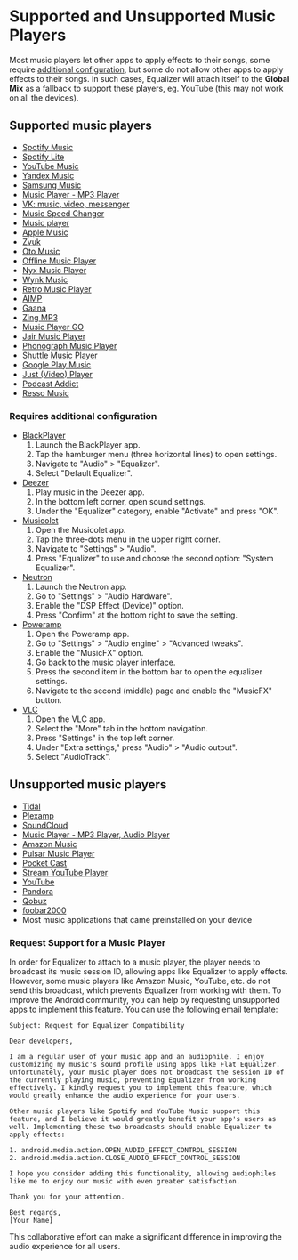 # Supported and Unsupported Music Players

Most music players let other apps to apply effects to their songs, some require [additional configuration](../supported-and-unsupported-music-players/#requires-additional-configuration), but some do not allow other apps to apply effects to their songs. In such cases, Equalizer will attach itself to the __Global Mix__ as a fallback to support these players, eg. YouTube (this may not work on all the devices).


## Supported music players

* [Spotify Music](https://play.google.com/store/apps/details?id=com.spotify.music)
* [Spotify Lite](https://play.google.com/store/apps/details?id=com.spotify.lite)
* [YouTube Music](https://play.google.com/store/apps/details?id=com.google.android.apps.youtube.music)
* [Yandex Music](https://play.google.com/store/apps/details?id=ru.yandex.music)
* [Samsung Music](https://play.google.com/store/apps/details?id=com.sec.android.app.music)
* [Music Player - MP3 Player](https://play.google.com/store/apps/details?id=com.shaiban.audioplayer.mplayer)
* [VK: music, video, messenger](https://play.google.com/store/apps/details?id=com.vkontakte.android)
* [Music Speed Changer](https://play.google.com/store/apps/details?id=com.smp.musicspeed)
* [Music player](https://play.google.com/store/apps/details?id=com.search.music.mp3.musicplayer)
* [Apple Music](https://play.google.com/store/apps/details?id=com.apple.android.music)
* [Zvuk](https://play.google.com/store/apps/details?id=com.zvooq.openplay)
* [Oto Music](https://play.google.com/store/apps/details?id=com.piyush.music)
* [Offline Music Player](https://play.google.com/store/apps/details?id=mymusic.offlinemusicplayer.mp3player.playmusic)
* [Nyx Music Player](https://play.google.com/store/apps/details?id=com.awedea.nyx)
* [Wynk Music](https://play.google.com/store/apps/details?id=com.bsbportal.music)
* [Retro Music Player](https://play.google.com/store/apps/details?id=code.name.monkey.retromusic)
* [AIMP](https://play.google.com/store/apps/details?id=com.aimp.player)
* [Gaana](https://play.google.com/store/apps/details?id=com.gaana)
* [Zing MP3](https://play.google.com/store/apps/details?id=com.zing.mp3)
* [Music Player GO](https://play.google.com/store/apps/details?id=com.iven.musicplayergo)
* [Jair Music Player](https://play.google.com/store/apps/details?id=aj.jair.music)
* [Phonograph Music Player](https://play.google.com/store/apps/details?id=com.kabouzeid.gramophone)
* [Shuttle Music Player](https://play.google.com/store/apps/details?id=another.music.player)
* [Google Play Music](https://play.google.com/store/apps/details?id=com.google.android.music)
* [Just (Video) Player](https://play.google.com/store/apps/details?id=com.brouken.player)
* [Podcast Addict](https://play.google.com/store/apps/details?id=com.bambuna.podcastaddict)
* [Resso Music](https://play.google.com/store/apps/details?id=com.moonvideo.android.resso)


### Requires additional configuration

- [BlackPlayer](https://play.google.com/store/apps/details?id=com.musicplayer.blackplayerfree)
    1. Launch the BlackPlayer app.
    2. Tap the hamburger menu (three horizontal lines) to open settings.
    3. Navigate to "Audio" > "Equalizer".
    4. Select "Default Equalizer".
- [Deezer](https://play.google.com/store/apps/details?id=deezer.android.app)
    1. Play music in the Deezer app.
    2. In the bottom left corner, open sound settings.
    3. Under the "Equalizer" category, enable "Activate" and press "OK".
- [Musicolet](https://play.google.com/store/apps/details?id=in.krosbits.musicolet)
    1. Open the Musicolet app.
    2. Tap the three-dots menu in the upper right corner.
    3. Navigate to "Settings" > "Audio".
    4. Press "Equalizer" to use and choose the second option: "System Equalizer".
- [Neutron](https://play.google.com/store/apps/details?id=com.neutroncode.mp)
    1. Launch the Neutron app.
    2. Go to "Settings" > "Audio Hardware".
    3. Enable the "DSP Effect (Device)" option.
    4. Press "Confirm" at the bottom right to save the setting.
- [Poweramp](https://play.google.com/store/apps/details?id=com.maxmpz.audioplayer)
    1. Open the Poweramp app.
    2. Go to "Settings" > "Audio engine" > "Advanced tweaks".
    3. Enable the "MusicFX" option.
    4. Go back to the music player interface.
    5. Press the second item in the bottom bar to open the equalizer settings.
    6. Navigate to the second (middle) page and enable the "MusicFX" button.
- [VLC](https://play.google.com/store/apps/details?id=org.videolan.vlc)
    1. Open the VLC app.
    2. Select the "More" tab in the bottom navigation.
    3. Press "Settings" in the top left corner.
    4. Under "Extra settings," press "Audio" > "Audio output".
    5. Select "AudioTrack".


## Unsupported music players

* [Tidal](https://play.google.com/store/apps/details?id=com.aspiro.tidal)
* [Plexamp](https://play.google.com/store/apps/details?id=tv.plex.labs.plexamp)
* [SoundCloud](https://play.google.com/store/apps/details?id=com.soundcloud.android)
* [Music Player - MP3 Player, Audio Player](https://play.google.com/store/apps/details?id=musicplayer.musicapps.music.mp3player)
* [Amazon Music](https://play.google.com/store/apps/details?id=com.amazon.mp3)
* [Pulsar Music Player](https://play.google.com/store/apps/details?id=com.rhmsoft.pulsar)
* [Pocket Cast](https://play.google.com/store/apps/details?id=au.com.shiftyjelly.pocketcasts)
* [Stream YouTube Player](https://play.google.com/store/apps/details?id=com.djit.apps.stream)
* [YouTube](https://play.google.com/store/apps/details?id=com.google.android.youtube)
* [Pandora](https://play.google.com/store/apps/details?id=com.pandora.android)
* [Qobuz](https://play.google.com/store/apps/details?id=com.qobuz.music)
* [foobar2000](https://play.google.com/store/apps/details?id=com.foobar2000.foobar2000)
* Most music applications that came preinstalled on your device


### Request Support for a Music Player

In order for Equalizer to attach to a music player, the player needs to broadcast its music session ID, allowing apps like Equalizer to apply effects. However, some music players like Amazon Music, YouTube, etc. do not send this broadcast, which prevents Equalizer from working with them. To improve the Android community, you can help by requesting unsupported apps to implement this feature. You can use the following email template:

```
Subject: Request for Equalizer Compatibility

Dear developers,

I am a regular user of your music app and an audiophile. I enjoy customizing my music's sound profile using apps like Flat Equalizer. Unfortunately, your music player does not broadcast the session ID of the currently playing music, preventing Equalizer from working effectively. I kindly request you to implement this feature, which would greatly enhance the audio experience for your users.

Other music players like Spotify and YouTube Music support this feature, and I believe it would greatly benefit your app's users as well. Implementing these two broadcasts should enable Equalizer to apply effects:

1. android.media.action.OPEN_AUDIO_EFFECT_CONTROL_SESSION
2. android.media.action.CLOSE_AUDIO_EFFECT_CONTROL_SESSION

I hope you consider adding this functionality, allowing audiophiles like me to enjoy our music with even greater satisfaction.

Thank you for your attention.

Best regards,
[Your Name]
```

This collaborative effort can make a significant difference in improving the audio experience for all users.